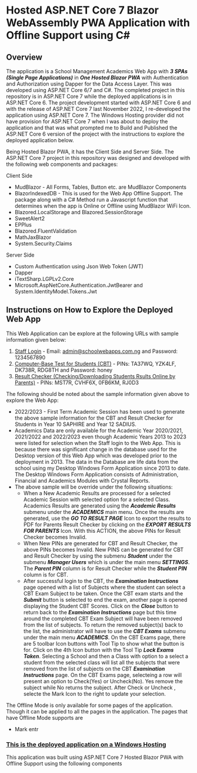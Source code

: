 # **Hosted ASP.NET Core 7 Blazor WebAssembly PWA Application with Offline Support using C#**
## Overview ##
The application is a School Management Academics Web App with ***3 SPAs (Single Page Applications)*** in ***One Hosted Blazor PWA*** with Authentication and Authorization using Dapper for the Data Access Layer. This was developed using ASP.NET Core 6/7 and C#. The completed project in this repository is in ASP.NET Core 7 while the deployed applications is in ASP.NET Core 6. The project development started with ASP.NET Core 6 and with the release of ASP.NET Core 7 last November 2022, I re-developed the application using ASP.NET Core 7. The Windows Hosting provider did not have provision for ASP.NET Core 7 when I was about to deploy the application and that was what prompted me to Build and Published the ASP.NET Core 6 version of the project with the instructions to explore the deployed application below. 

Being Hosted Blazor PWA, it has the Client Side and Server Side. The ASP.NET Core 7 project in this repository was designed and developed with the following web components and packages:

Client Side
* MudBlazor - All Forms, Tables, Button etc. are MudBlazor Components
* BlazorIndexedDB - This is used for the Web App Offline Support. The package along with a C# Method run a Javascript function that determines when the app is Online or Offline using MudBlazor WiFi Icon.
* Blazored.LocalStorage and Blazored.SessionStorage
* SweetAlert2
* EPPlus
* Blazored.FluentValidation
* MathJaxBlazor
* System.Security.Claims

Server Side
* Custom Authentication using Json Web Token (JWT)
* Dapper
* iTextSharp.LGPLv2.Core
* Microsoft.AspNetCore.Authentication.JwtBearer and System.IdentityModel.Tokens.Jwt



## Instructions on How to Explore the Deployed Web App ##
This Web Application can be explore at the following URLs with sample information given below:

1. [Staff Login](https://schoolwebapps.com.ng/) - Email: admin@schoolwebapps.com.ng and Password: 1234567890 
2. [Computer-Base Test for Students (CBT)](https://schoolwebapps.com.ng/cbt) - PINs: TA37WQ, YZK4LF, DK738R, RDG8TH and Password: honey
3. [Result Checker (Checking/Downloading Students Rsults Online by Parents)](https://schoolwebapps.com.ng/resultchecker) - PINs: MST7R, CVHF6X, 0FB6KM, RJ0D3

The following should be noted about the sample information given above to explore the Web App: 
- 2022/2023 - First Term Academic Session has been used to generate the above sample information for the CBT and Result Checker for Students in Year 10 SAPHIRE and Year 12 SADIUS.
- Academics Data are only available for the Academic Year 2020/2021, 2021/2022 and 2022/2023 even though Academic Years 2013 to 2023 were listed for selection when the Staff login to the Web App. This is because there was significant change in the database used for the Desktop version of this Web App which was developed prior to the deployment in 2013. The data in the Database are life data from the school using my Desktop Windows Form Application since 2013 to date. The Desktop Windows Form Application consists of Administration, Financial and Academics Modules with Crystal Reports.
- The above sample will be override under the following situations:
  - When a New Academic Results are processed for a selected Academic Session with selected option for a selected Class. Academics Results are generated using the ***Academic Results*** submenu under the ***ACADEMICS*** main menu. Once the results are generated, use the ***GO TO RESULT PAGE*** Icon to export the results to PDF for Parents Result Checker by clicking on the ***EXPORT RESULTS FOR PARENTS*** Icon. With this ACTION, the above PINs for Result Checker becomes Invalid.
  - When New PINs are generated for CBT and Result Checker, the above PINs becomes Invalid. New PINS can be generated for CBT and Result Checker by using the submenu ***Student*** under the submenu ***Manager Users*** which is under the main menu ***SETTINGS***. The ***Parent PIN*** column is for Result Checker while the ***Student PIN*** column is for CBT.
  - After successful login to the CBT, the ***Examination Instructions*** page opened with a list of Subjects where the student can select a CBT Exam Subject to be taken. Once the CBT exam starts and the ***Submit*** button is selected to end the exam, another page is opened displaying the Student CBT Scores. Click on the ***Close*** button to return back to the ***Examination Instructions*** page but this time around the completed CBT Exam Subject will have been removed from the list of subjects. To return the removed subject(s) back to the list, the administrator will have to use the ***CBT Exams*** submenu under the main menu ***ACADEMICS***. On the CBT Exams page, there are 5 toolbar Icon buttons with Tool Tip to show what the button is for. Click on the 4th Icon button with the Tool Tip ***Lock Exams Taken***. Selecting a School and then a Class with option to a select a student from the selected class will list all the subjects that were removed from the list of subjects on the CBT ***Examination Instructions*** page. On the CBT Exams page, selecteing a row will present an option to Check(Yes) or Uncheck(No). Yes remove the subject while No returns the subject. After Check or Uncheck , selecte the Mark Icon to the right to update your selection.

The Offline Mode is only available for some pages of the application. Though it can be applied to all the pages in the application. The pages that have Offline Mode supports are
* Mark entr


### [This is the deployed application on a Windows Hosting](https://schoolwebapps.com.ng/)   ###
This application was built using ASP.NET Core 7 Hosted Blazor PWA with Offline Support using the following components
 

